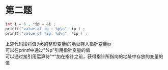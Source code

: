 # 第二题

```c
int i = 6 , *ip = &i ;
printf("value of ip : %p\n", ip ) ;
printf("value of *ip: %d\n", *ip ) ;
```

上述代码段将值为6的整形变量i的地址存入指针变量ip  
可以在printf中通过"%p"引用指针变量的值  
可以通过接引用运算符"\*"加在指针之前，获得指针所指向的地址中存放的变量的值  
